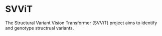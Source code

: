 # SVViT

The Structural Variant Vision Transformer (SVViT) project aims to identify and genotype structrual variants.

